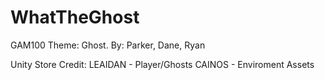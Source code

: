# WhatTheGhost
 GAM100 Theme: Ghost. By: Parker, Dane, Ryan

Unity Store Credit:
LEAIDAN - Player/Ghosts
CAINOS - Enviroment Assets
